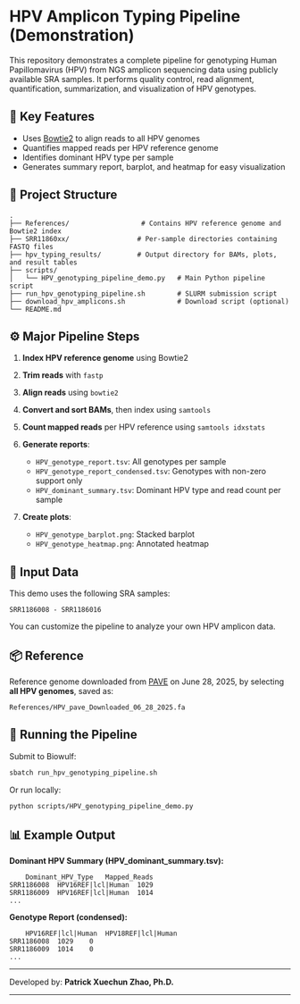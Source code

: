 # HPV Amplicon Typing Pipeline (Demonstration)

This repository demonstrates a complete pipeline for genotyping Human Papillomavirus (HPV) from NGS amplicon sequencing data using publicly available SRA samples. It performs quality control, read alignment, quantification, summarization, and visualization of HPV genotypes.

## 🧪 Key Features

* Uses [Bowtie2](http://bowtie-bio.sourceforge.net/bowtie2/index.shtml) to align reads to all HPV genomes
* Quantifies mapped reads per HPV reference genome
* Identifies dominant HPV type per sample
* Generates summary report, barplot, and heatmap for easy visualization

## 📁 Project Structure

```
.
├── References/                  # Contains HPV reference genome and Bowtie2 index
├── SRR11860xx/                 # Per-sample directories containing FASTQ files
├── hpv_typing_results/         # Output directory for BAMs, plots, and result tables
├── scripts/
│   └── HPV_genotyping_pipeline_demo.py   # Main Python pipeline script
├── run_hpv_genotyping_pipeline.sh        # SLURM submission script
├── download_hpv_amplicons.sh             # Download script (optional)
└── README.md
```

## ⚙️ Major Pipeline Steps

1. **Index HPV reference genome** using Bowtie2
2. **Trim reads** with `fastp`
3. **Align reads** using `bowtie2`
4. **Convert and sort BAMs**, then index using `samtools`
5. **Count mapped reads** per HPV reference using `samtools idxstats`
6. **Generate reports**:

   * `HPV_genotype_report.tsv`: All genotypes per sample
   * `HPV_genotype_report_condensed.tsv`: Genotypes with non-zero support only
   * `HPV_dominant_summary.tsv`: Dominant HPV type and read count per sample
7. **Create plots**:

   * `HPV_genotype_barplot.png`: Stacked barplot
   * `HPV_genotype_heatmap.png`: Annotated heatmap

## 🧬 Input Data

This demo uses the following SRA samples:

```
SRR1186008 - SRR1186016
```

You can customize the pipeline to analyze your own HPV amplicon data.

## 📦 Reference

Reference genome downloaded from [PAVE](https://pave.niaid.nih.gov/search/search_database) on June 28, 2025, by selecting **all HPV genomes**, saved as:

```
References/HPV_pave_Downloaded_06_28_2025.fa
```

## 🚀 Running the Pipeline

Submit to Biowulf:

```bash
sbatch run_hpv_genotyping_pipeline.sh
```

Or run locally:

```bash
python scripts/HPV_genotyping_pipeline_demo.py
```

## 📊 Example Output

**Dominant HPV Summary (HPV\_dominant\_summary.tsv):**

```
	Dominant_HPV_Type	Mapped_Reads
SRR1186008	HPV16REF|lcl|Human	1029
SRR1186009	HPV16REF|lcl|Human	1014
...
```

**Genotype Report (condensed):**

```
	HPV16REF|lcl|Human	HPV18REF|lcl|Human
SRR1186008	1029	0
SRR1186009	1014	0
...
```

---

Developed by: **Patrick Xuechun Zhao, Ph.D.**

---
